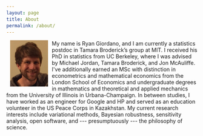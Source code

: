 ```yaml
---
layout: page
title: About
permalink: /about/
---
```


<img src="/assets/images/ryan_portrait_2019.jpg" alt="drawing" width="100" align="left" hspace="10">
<!-- ![photo](/images/ryan_portrait_2019.jpg =100x100) -->

My name is Ryan Giordano, and I am currently a statistics postdoc in Tamara
Broderick’s group at MIT. I received his PhD in statistics from UC Berkeley,
where I was advised by Michael Jordan, Tamara Broderick, and Jon McAuliffe. I've
additionally earned an MSc with distinction in econometrics and mathematical
economics from the London School of Economics and undergraduate degrees in
mathematics and theoretical and applied mechanics from the University of
Illinois in Urbana-Champaign. In between studies, I have worked as an engineer
for Google and HP and served as an education volunteer in the US Peace Corps in
Kazakhstan. My current research interests include variational methods, Bayesian
robustness, sensitivity analysis, open software, and --- presumptuously --- the
philosophy of science.
